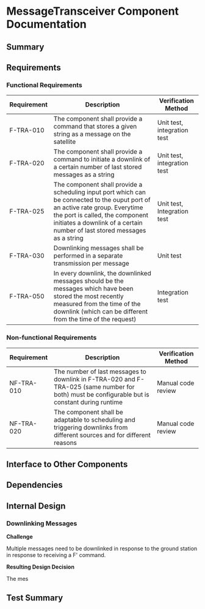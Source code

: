 # MessageTransceiver Component Documentation
## Summary
## Requirements
### Functional Requirements
Requirement | Description | Verification Method
----------- | ----------- | -------------------
F-TRA-010 | The component shall provide a command that stores a given string as a message on the satellite | Unit test, integration test
F-TRA-020 | The component shall provide a command to initiate a downlink of a certain number of last stored messages as a string | Unit test, integration test
F-TRA-025 | The component shall provide a scheduling input port which can be connected to the ouput port of an active rate group. Everytime the port is called, the component initiates a downlink of a certain number of last stored messages as a string | Unit test, Integration test
F-TRA-030 | Downlinking messages shall be performed in a separate transmission per message | Unit test 
F-TRA-050 | In every downlink, the downlinked messages should be the messages which have been stored the most recently measured from the time of the downlink (which can be different from the time of the request) | Integration test


### Non-functional Requirements
Requirement | Description | Verification Method
----------- | ----------- | -------------------
NF-TRA-010 | The number of last messages to downlink in F-TRA-020 and F-TRA-025 (same number for both) must be configurable but is constant during runtime | Manual code review
NF-TRA-020 | The component shall be adaptable to scheduling and triggering downlinks from different sources and for different reasons | Manual code review
## Interface to Other Components
## Dependencies
## Internal Design
### Downlinking Messages
**Challenge**

Multiple messages need to be downlinked in response to the ground station in response to receiving a F' command.

**Resulting Design Decision**

The mes


## Test Summary
